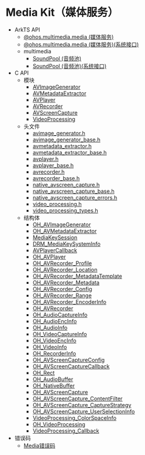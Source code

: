 # Media Kit（媒体服务）

- ArkTS API<!--media-arkts-->
  - [@ohos.multimedia.media (媒体服务)](js-apis-media.md)
  <!--Del-->
  - [@ohos.multimedia.media (媒体服务)(系统接口)](js-apis-media-sys.md)
  <!--DelEnd-->
  - multimedia<!--media-multimedia-arkts-->
    - [SoundPool (音频池)](js-apis-inner-multimedia-soundPool.md)
    <!--Del-->
    - [SoundPool (音频池)(系统接口)](js-apis-inner-multimedia-soundPool-sys.md)
    <!--DelEnd-->
- C API<!--media-c-->
  - 模块<!--media-module-->
    - [AVImageGenerator](capi-avimagegenerator.md)
    - [AVMetadataExtractor](capi-avmetadataextractor.md)
    - [AVPlayer](capi-avplayer.md)
    - [AVRecorder](capi-avrecorder.md)
    - [AVScreenCapture](capi-avscreencapture.md)
    - [VideoProcessing](capi-videoprocessing.md)
  - 头文件<!--media-headerfile-->
    - [avimage_generator.h](capi-avimage-generator-h.md)
    - [avimage_generator_base.h](capi-avimage-generator-base-h.md)
    - [avmetadata_extractor.h](capi-avmetadata-extractor-h.md)
    - [avmetadata_extractor_base.h](capi-avmetadata-extractor-base-h.md)
    - [avplayer.h](capi-avplayer-h.md)
    - [avplayer_base.h](capi-avplayer-base-h.md)
    - [avrecorder.h](capi-avrecorder-h.md)
    - [avrecorder_base.h](capi-avrecorder-base-h.md)
    - [native_avscreen_capture.h](capi-native-avscreen-capture-h.md)
    - [native_avscreen_capture_base.h](capi-native-avscreen-capture-base-h.md)
    - [native_avscreen_capture_errors.h](capi-native-avscreen-capture-errors-h.md)
    - [video_processing.h](capi-video-processing-h.md)
    - [video_processing_types.h](capi-video-processing-types-h.md)
  - 结构体<!--media-struct-->
    - [OH_AVImageGenerator](capi-oh-avimagegenerator.md)
    - [OH_AVMetadataExtractor](capi-oh-avmetadataextractor.md)
    - [MediaKeySession](capi-mediakeysession.md)
    - [DRM_MediaKeySystemInfo](capi-drm-mediakeysysteminfo.md)
    - [AVPlayerCallback](capi-avplayercallback.md)
    - [OH_AVPlayer](capi-oh-avplayer.md)
    - [OH_AVRecorder_Profile](capi-oh-avrecorder-profile.md)
    - [OH_AVRecorder_Location](capi-oh-avrecorder-location.md)
    - [OH_AVRecorder_MetadataTemplate](capi-oh-avrecorder-metadatatemplate.md)
    - [OH_AVRecorder_Metadata](capi-oh-avrecorder-metadata.md)
    - [OH_AVRecorder_Config](capi-oh-avrecorder-config.md)
    - [OH_AVRecorder_Range](capi-oh-avrecorder-range.md)
    - [OH_AVRecorder_EncoderInfo](capi-oh-avrecorder-encoderinfo.md)
    - [OH_AVRecorder](capi-oh-avrecorder.md)
    - [OH_AudioCaptureInfo](capi-oh-audiocaptureinfo.md)
    - [OH_AudioEncInfo](capi-oh-audioencinfo.md)
    - [OH_AudioInfo](capi-oh-audioinfo.md)
    - [OH_VideoCaptureInfo](capi-oh-videocaptureinfo.md)
    - [OH_VideoEncInfo](capi-oh-videoencinfo.md)
    - [OH_VideoInfo](capi-oh-videoinfo.md)
    - [OH_RecorderInfo](capi-oh-recorderinfo.md)
    - [OH_AVScreenCaptureConfig](capi-oh-avscreencaptureconfig.md)
    - [OH_AVScreenCaptureCallback](capi-oh-avscreencapturecallback.md)
    - [OH_Rect](capi-oh-rect.md)
    - [OH_AudioBuffer](capi-oh-audiobuffer.md)
    - [OH_NativeBuffer](capi-oh-nativebuffer.md)
    - [OH_AVScreenCapture](capi-oh-avscreencapture.md)
    - [OH_AVScreenCapture_ContentFilter](capi-oh-avscreencapture-contentfilter.md)
    - [OH_AVScreenCapture_CaptureStrategy](capi-oh-avscreencapture-capturestrategy.md)
    - [OH_AVScreenCapture_UserSelectionInfo](capi-oh-avscreencapture-userselectioninfo.md)
    - [VideoProcessing_ColorSpaceInfo](capi-videoprocessing-colorspaceinfo.md)
    - [OH_VideoProcessing](capi-oh-videoprocessing.md)
    - [VideoProcessing_Callback](capi-videoprocessing-callback.md)
- 错误码<!--media-arkts-errcode-->
  - [Media错误码](errorcode-media.md)
